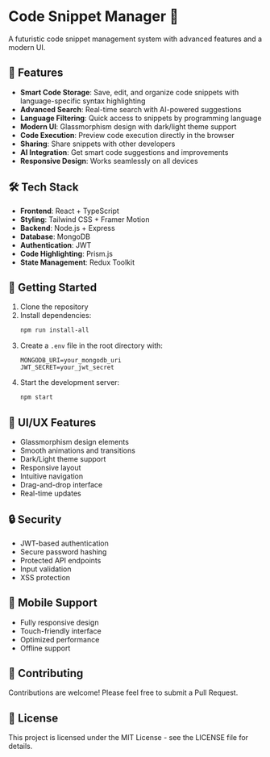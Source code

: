 # Code Snippet Manager 🚀

A futuristic code snippet management system with advanced features and a modern UI.

## 🌟 Features

- **Smart Code Storage**: Save, edit, and organize code snippets with language-specific syntax highlighting
- **Advanced Search**: Real-time search with AI-powered suggestions
- **Language Filtering**: Quick access to snippets by programming language
- **Modern UI**: Glassmorphism design with dark/light theme support
- **Code Execution**: Preview code execution directly in the browser
- **Sharing**: Share snippets with other developers
- **AI Integration**: Get smart code suggestions and improvements
- **Responsive Design**: Works seamlessly on all devices

## 🛠️ Tech Stack

- **Frontend**: React + TypeScript
- **Styling**: Tailwind CSS + Framer Motion
- **Backend**: Node.js + Express
- **Database**: MongoDB
- **Authentication**: JWT
- **Code Highlighting**: Prism.js
- **State Management**: Redux Toolkit

## 🚀 Getting Started

1. Clone the repository
2. Install dependencies:
   ```bash
   npm run install-all
   ```
3. Create a `.env` file in the root directory with:
   ```
   MONGODB_URI=your_mongodb_uri
   JWT_SECRET=your_jwt_secret
   ```
4. Start the development server:
   ```bash
   npm start
   ```

## 🎨 UI/UX Features

- Glassmorphism design elements
- Smooth animations and transitions
- Dark/Light theme support
- Responsive layout
- Intuitive navigation
- Drag-and-drop interface
- Real-time updates

## 🔒 Security

- JWT-based authentication
- Secure password hashing
- Protected API endpoints
- Input validation
- XSS protection

## 📱 Mobile Support

- Fully responsive design
- Touch-friendly interface
- Optimized performance
- Offline support

## 🤝 Contributing

Contributions are welcome! Please feel free to submit a Pull Request.

## 📄 License

This project is licensed under the MIT License - see the LICENSE file for details. 